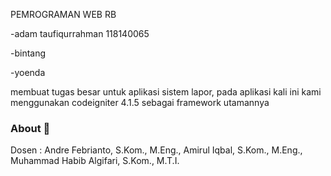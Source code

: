 PEMROGRAMAN WEB RB 

-adam taufiqurrahman 118140065

-bintang 

-yoenda

membuat tugas besar untuk aplikasi sistem lapor, pada aplikasi kali ini kami menggunakan codeigniter 4.1.5 sebagai framework utamannya 



### About :honeybee:

Dosen       : Andre Febrianto, S.Kom., M.Eng., Amirul Iqbal, S.Kom., M.Eng., Muhammad Habib Algifari, S.Kom., M.T.I.

